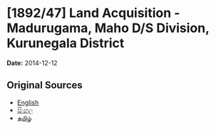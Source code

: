 # [1892/47] Land Acquisition - Madurugama, Maho D/S Division, Kurunegala District

**Date:** 2014-12-12

## Original Sources

- [English](https://documents.gov.lk/view/extra-gazettes/2014/12/1892-47_E.pdf)
- [සිංහල](https://documents.gov.lk/view/extra-gazettes/2014/12/1892-47_S.pdf)
- [தமிழ்](https://documents.gov.lk/view/extra-gazettes/2014/12/1892-47_T.pdf)
